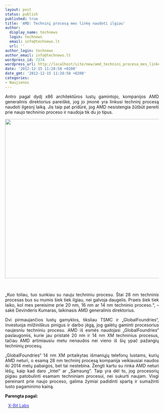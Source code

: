 ```yaml
---
layout: post
status: publish
published: true
title: 'AMD: Techninį procesą mes linkę naudoti ilgiau'
author:
  display_name: technews
  login: technews
  email: info@technews.lt
  url: ''
author_login: technews
author_email: info@technews.lt
wordpress_id: 7274
wordpress_url: http://localhost/site/new/amd_technini_procesa_mes_linke_naudoti_ilgiau/
date: '2012-12-15 11:28:58 +0200'
date_gmt: '2012-12-15 11:28:58 +0200'
categories:
- Naujienos
---
```

<p style="text-align:justify">Antro pagal dydį x86 architektūros lustų gamintojo, kompanijos AMD generalinis direktorius pareiškė, jog jo įmonė yra linkusi techninį procesą naudoti ilgesnį laiką. Jis taip pat pridūrė, jog AMD nesistengia žūtbūt pereiti prie naujo techninio proceso ir naudoja tik du jo tipus.</p>
<p style="text-align:center"> <a target="blank" href="http://www.technologijos.lt/upload/image/n/technologijos/it/S-30094/fx-pins.jpg"><img alt="" src="http://www.technologijos.lt/upload/image/n/technologijos/it/S-30094/1-fx-pins.jpg" style="width: 520px;" /></a></p>
<div style="text-align:center"> <strong></strong><br/><em></em></div>
<div style="text-align:justify">
<p>„Kuo toliau, tuo sunkiau su nauju techniniu procesu. Štai 28 nm techninis procesas bus su mumis šiek tiek ilgiau, nei galvoja daugelis. Praeis šiek tiek laiko, kol mes pereisime prie 20 nm, 16 nm ar 14 nm techninio proceso.“, – sakė Devinderis Kumaras, laikinasis AMD generalinis direktorius.</p>
<p>Dvi pirmaujančios lustų gamyklos, tiksliau TSMC ir „GlobalFoundries“, investuoja milžiniškus pinigus ir darbo jėgą, jog galėtų gaminti procesorius naujesniu techniniu procesu. AMD iš esmės naudojasi „GlobalFoundries“ paslaugomis, kurie jau pristatė 20 nm ir 14 nm XM techninius procesus, tačiau AMD artimiausiu metu nenaudos nei vieno iš šių ypač pažangių techninių procesų.</p>
<p>„GlobalFoundries“ 14 nm XM pritaikytas išmaniųjų telefonų lustams, kurių AMD neturi, o esamą 28 nm techninį procesą kompanija veikiausiai naudos iki 2014 metų pabaigos, bet tai nestebina. Žengti kartu su rinka AMD neturi lėšų, kaip kad daro „Intel“ ar „Samsung“. Taip yra dėl to, jog procesorių pigiau patobulinti esamam techniniam procesui, nei sukurti naujam. Visgi pereinant prie naujo proceso, galima žymiai padidinti spartą ir sumažinti lusto pagaminimo kainą.</p>
</div>
<p><strong>Parengta pagal:</strong></p>
<p style="margin:0px 0px 0px 10px"><a target="blank" href="http://www.xbitlabs.com/news/other/display/20121213170238_AMD_We_Would_Like_to_Use_Process_Technologies_for_Longer_Period_of_Time.html"><span style="color:#2E2EFE">X-Bit Labs</span></a></p>
